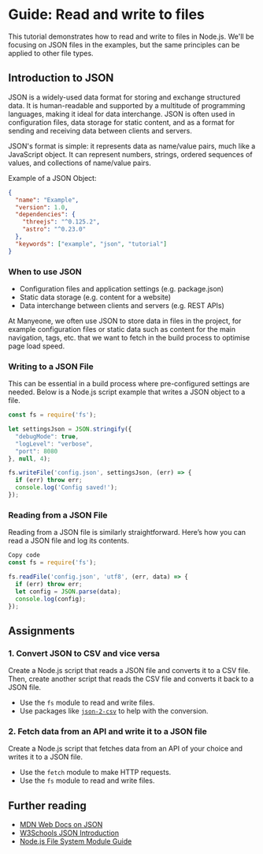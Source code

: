 # Guide: Read and write to files

This tutorial demonstrates how to read and write to files in Node.js. We'll be focusing on JSON files in the examples, but the same principles can be applied to other file types.

## Introduction to JSON

JSON is a widely-used data format for storing and exchange structured data. It is human-readable and supported by a multitude of programming languages, making it ideal for data interchange. JSON is often used in configuration files, data storage for static content, and as a format for sending and receiving data between clients and servers.

JSON's format is simple: it represents data as name/value pairs, much like a JavaScript object. It can represent numbers, strings, ordered sequences of values, and collections of name/value pairs.

Example of a JSON Object:

```json
{
  "name": "Example",
  "version": 1.0,
  "dependencies": {
    "threejs": "^0.125.2",
    "astro": "^0.23.0"
  },
  "keywords": ["example", "json", "tutorial"]
}
```

### When to use JSON

- Configuration files and application settings (e.g. package.json)
- Static data storage (e.g. content for a website)
- Data interchange between clients and servers (e.g. REST APIs)

At Manyeone, we often use JSON to store data in files in the project, for example configuration files or static data such as content for the main navigation, tags, etc. that we want to fetch in the build process to optimise page load speed.

### Writing to a JSON File

This can be essential in a build process where pre-configured settings are needed. Below is a Node.js script example that writes a JSON object to a file.

```javascript
const fs = require('fs');

let settingsJson = JSON.stringify({
  "debugMode": true,
  "logLevel": "verbose",
  "port": 8080
}, null, 4);

fs.writeFile('config.json', settingsJson, (err) => {
  if (err) throw err;
  console.log('Config saved!');
});
```

### Reading from a JSON File

Reading from a JSON file is similarly straightforward. Here’s how you can read a JSON file and log its contents.

```javascript
Copy code
const fs = require('fs');

fs.readFile('config.json', 'utf8', (err, data) => {
  if (err) throw err;
  let config = JSON.parse(data);
  console.log(config);
});
```

## Assignments

### 1. Convert JSON to CSV and vice versa

Create a Node.js script that reads a JSON file and converts it to a CSV file. Then, create another script that reads the CSV file and converts it back to a JSON file.

- Use the `fs` module to read and write files.
- Use packages like [`json-2-csv`](https://www.npmjs.com/package/json-2-csv) to help with the conversion.

### 2. Fetch data from an API and write it to a JSON file

Create a Node.js script that fetches data from an API of your choice and writes it to a JSON file.

- Use the `fetch` module to make HTTP requests.
- Use the `fs` module to read and write files.

## Further reading

- [MDN Web Docs on JSON](https://developer.mozilla.org/en-US/docs/Web/JavaScript/Reference/Global_Objects/JSON)
- [W3Schools JSON Introduction](https://www.w3schools.com/js/js_json_intro.asp)
- [Node.js File System Module Guide](https://areknawo.com/node-js-file-system-api-beginner-friendly-guide/)